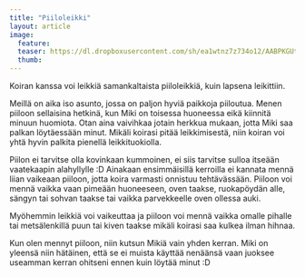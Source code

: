 ```yaml
---
title: "Piiloleikki"
layout: article
image:
  feature:
  teaser: https://dl.dropboxusercontent.com/sh/ea1wtnz7z734o12/AABPKGUtzGzXAZg45Ayh-U7za/muut/Kuva%20tulossa%20pian.jpg
  thumb:
---
```


Koiran kanssa voi leikkiä samankaltaista piiloleikkiä, kuin lapsena leikittiin.

Meillä on aika iso asunto, jossa on paljon hyviä paikkoja piiloutua. Menen piiloon sellaisina hetkinä, kun Miki on toisessa huoneessa eikä kiinnitä minuun huomiota. Otan aina vaivihkaa jotain herkkua mukaan, jotta Miki saa palkan löytäessään minut. Mikäli koirasi pitää leikkimisestä, niin koiran voi yhtä hyvin palkita pienellä leikkituokiolla.

Piilon ei tarvitse olla kovinkaan kummoinen, ei siis tarvitse sulloa itseään vaatekaapin alahyllylle :D
Ainakaan ensimmäisillä kerroilla ei kannata mennä liian vaikeaan piiloon, jotta koira varmasti onnistuu tehtävässään. Piiloon voi mennä vaikka vaan pimeään huoneeseen, oven taakse, ruokapöydän alle, sängyn tai sohvan taakse tai vaikka parvekkeelle oven ollessa auki.

Myöhemmin leikkiä voi vaikeuttaa ja piiloon voi mennä vaikka omalle pihalle tai metsälenkillä puun tai kiven taakse mikäli koirasi saa kulkea ilman hihnaa.

Kun olen mennyt piiloon, niin kutsun Mikiä vain yhden kerran. Miki on yleensä niin hätäinen, että se ei muista käyttää nenäänsä vaan juoksee useamman kerran ohitseni ennen kuin löytää minut :D 
